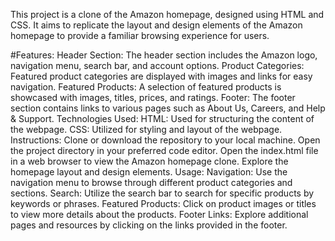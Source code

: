 This project is a clone of the Amazon homepage, designed using HTML and CSS. It aims to replicate the layout and design elements of the Amazon homepage to provide a familiar browsing experience for users.

#Features:
Header Section: The header section includes the Amazon logo, navigation menu, search bar, and account options.
Product Categories: Featured product categories are displayed with images and links for easy navigation.
Featured Products: A selection of featured products is showcased with images, titles, prices, and ratings.
Footer: The footer section contains links to various pages such as About Us, Careers, and Help & Support.
Technologies Used:
HTML: Used for structuring the content of the webpage.
CSS: Utilized for styling and layout of the webpage.
Instructions:
Clone or download the repository to your local machine.
Open the project directory in your preferred code editor.
Open the index.html file in a web browser to view the Amazon homepage clone.
Explore the homepage layout and design elements.
Usage:
Navigation: Use the navigation menu to browse through different product categories and sections.
Search: Utilize the search bar to search for specific products by keywords or phrases.
Featured Products: Click on product images or titles to view more details about the products.
Footer Links: Explore additional pages and resources by clicking on the links provided in the footer.
